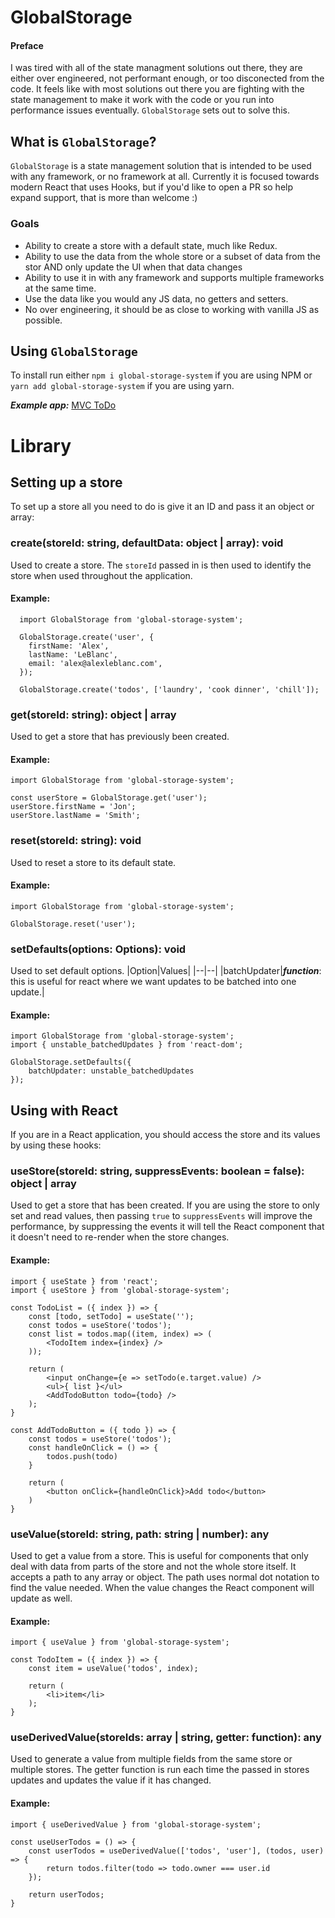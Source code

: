


# GlobalStorage

#### Preface
I was tired with all of the state managment solutions out there, they are either over engineered, not performant enough, or too disconected from the code. It feels like with most solutions out there you are fighting with the state management to make it work with the code or you run into performance issues eventually. `GlobalStorage` sets out to solve this.

## What is `GlobalStorage`?
`GlobalStorage` is a state management solution that is intended to be used with any framework, or no framework at all. Currently it is focused towards modern React that uses Hooks, but if you'd like to open a PR so help expand support, that is more than welcome :)

### Goals
- Ability to create a store with a default state, much like Redux.
- Ability to use the data from the whole store or a subset of data from the stor AND only update the UI when that data changes
- Ability to use it in with any framework and supports multiple frameworks at the same time.
- Use the data like you would any JS data, no getters and setters.
- No over engineering, it should be as close to working with vanilla JS as possible.

## Using `GlobalStorage`
To install run either `npm i global-storage-system` if you are using NPM or `yarn add global-storage-system` if you are using yarn.

***Example app:*** <a href="https://codesandbox.io/s/react-hooks-global-storage-1p2nk?file=/src/stores/index.js" target="_blank">MVC ToDo</a>

# Library

## Setting up a store
To set up a store all you need to do is give it an ID and pass it an object or array:

### create(storeId: string, defaultData: object | array): void
Used to create a store. The `storeId` passed in is then used to identify the store when used throughout the application.
#### Example:
```
  import GlobalStorage from 'global-storage-system';
  
  GlobalStorage.create('user', {
    firstName: 'Alex',
    lastName: 'LeBlanc',
    email: 'alex@alexleblanc.com',
  });
  
  GlobalStorage.create('todos', ['laundry', 'cook dinner', 'chill']);
``` 
### get(storeId: string): object | array
Used to get a store that has previously been created.
#### Example:
```
import GlobalStorage from 'global-storage-system';
  
const userStore = GlobalStorage.get('user');
userStore.firstName = 'Jon';
userStore.lastName = 'Smith';
``` 
### reset(storeId: string): void
Used to reset a store to its default state.
#### Example:
```
import GlobalStorage from 'global-storage-system';
  
GlobalStorage.reset('user');
``` 

### setDefaults(options: Options): void
Used to set default options.
|Option|Values|
|--|--|
|batchUpdater|***function***: this is useful for react where we want updates to be batched into one update.|

#### Example:
```
import GlobalStorage from 'global-storage-system';
import { unstable_batchedUpdates } from 'react-dom';
  
GlobalStorage.setDefaults({
	batchUpdater: unstable_batchedUpdates
});
``` 

## Using with React
If you are in a React application, you should access the store and its values by using these hooks:

### useStore(storeId: string, suppressEvents: boolean = false): object | array
Used to get a store that has been created. If you are using the store to only set and read values, then passing `true` to `suppressEvents` will improve the performance, by suppressing the events it will tell the React component that it doesn't need to re-render when the store changes.
#### Example:
```
import { useState } from 'react';
import { useStore } from 'global-storage-system';
  
const TodoList = ({ index }) => {
	const [todo, setTodo] = useState('');
	const todos = useStore('todos');
	const list = todos.map((item, index) => (
		<TodoItem index={index} />
	));
	
	return (
		<input onChange={e => setTodo(e.target.value) />
		<ul>{ list }</ul>
		<AddTodoButton todo={todo} />
	);
}

const AddTodoButton = ({ todo }) => {
	const todos = useStore('todos');
	const handleOnClick = () => {
		todos.push(todo)
	}
	
	return (
		<button onClick={handleOnClick}>Add todo</button>
	)
}
``` 
### useValue(storeId: string, path: string | number): any
Used to get a value from a store. This is useful for components that only deal with data from parts of the store and not the whole store itself. It accepts a path to any array or object. The path uses normal dot notation to find the value needed. When the value changes the React component will update as well.
#### Example:
```
import { useValue } from 'global-storage-system';
  
const TodoItem = ({ index }) => {
	const item = useValue('todos', index);
	
	return (
		<li>item</li>
	);
}
``` 
### useDerivedValue(storeIds: array | string, getter: function): any
Used to generate a value from multiple fields from the same store or multiple stores. The getter function is run each time the passed in stores updates and updates the value if it has changed.
#### Example:
```
import { useDerivedValue } from 'global-storage-system';
  
const useUserTodos = () => {
	const userTodos = useDerivedValue(['todos', 'user'], (todos, user) => {
		return todos.filter(todo => todo.owner === user.id
	});
	
	return userTodos;
}
``` 

